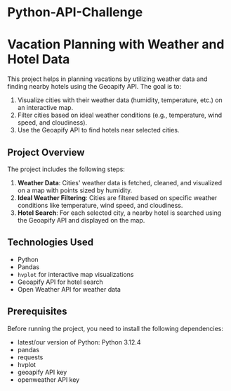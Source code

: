 # Python-API-Challenge
# Vacation Planning with Weather and Hotel Data

This project helps in planning vacations by utilizing weather data and finding nearby hotels using the Geoapify API. 
The goal is to:
1. Visualize cities with their weather data (humidity, temperature, etc.) on an interactive map.
2. Filter cities based on ideal weather conditions (e.g., temperature, wind speed, and cloudiness).
3. Use the Geoapify API to find hotels near selected cities.

## Project Overview

The project includes the following steps:
1. **Weather Data**: Cities' weather data is fetched, cleaned, and visualized on a map with points sized by humidity.
2. **Ideal Weather Filtering**: Cities are filtered based on specific weather conditions like temperature, wind speed, and cloudiness.
3. **Hotel Search**: For each selected city, a nearby hotel is searched using the Geoapify API and displayed on the map.

## Technologies Used
- Python
- Pandas
- `hvplot` for interactive map visualizations
- Geoapify API for hotel search
- Open Weather API for weather data

## Prerequisites
Before running the project, you need to install the following dependencies:
- latest/our version of Python: Python 3.12.4
- pandas
- requests
- hvplot
- geoapify API key
- openweather API key
